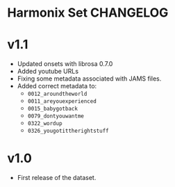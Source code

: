 Harmonix Set CHANGELOG
======================

v1.1
====

- Updated onsets with librosa 0.7.0
- Added youtube URLs
- Fixing some metadata associated with JAMS files.
- Added correct metadata to:
    - `0012_aroundtheworld`
    - `0011_areyouexperienced`
    - `0015_babygotback`
    - `0079_dontyouwantme` 
    - `0322_wordup`
    - `0326_yougotittherightstuff`

v1.0
====

- First release of the dataset.

